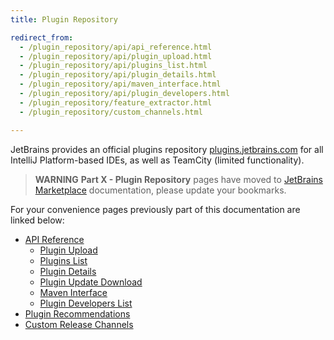 ```yaml
---
title: Plugin Repository

redirect_from:
  - /plugin_repository/api/api_reference.html
  - /plugin_repository/api/plugin_upload.html
  - /plugin_repository/api/plugins_list.html
  - /plugin_repository/api/plugin_details.html
  - /plugin_repository/api/maven_interface.html
  - /plugin_repository/api/plugin_developers.html
  - /plugin_repository/feature_extractor.html
  - /plugin_repository/custom_channels.html

---
```


JetBrains provides an official plugins repository [plugins.jetbrains.com](https://plugins.jetbrains.com) for all IntelliJ Platform-based IDEs, 
as well as TeamCity (limited functionality).
 
> **WARNING** **Part X - Plugin Repository** pages have moved to [JetBrains Marketplace](https://plugins.jetbrains.com/docs/marketplace/about-marketplace.html) documentation, please update your bookmarks. 

For your convenience pages previously part of this documentation are linked below:

* [API Reference](https://plugins.jetbrains.com/docs/marketplace/api-reference.html)
  * [Plugin Upload](https://plugins.jetbrains.com/docs/marketplace/plugin-upload.html)
  * [Plugins List](https://plugins.jetbrains.com/docs/marketplace/plugins-list.html)
  * [Plugin Details](https://plugins.jetbrains.com/docs/marketplace/plugin-details.html)
  * [Plugin Update Download](https://plugins.jetbrains.com/docs/marketplace/plugin-update-download.html)
  * [Maven Interface](https://plugins.jetbrains.com/docs/marketplace/maven-interface.html)
  * [Plugin Developers List](https://plugins.jetbrains.com/docs/marketplace/plugin-developers-list.html)
* [Plugin Recommendations](https://plugins.jetbrains.com/docs/marketplace/intellij-plugin-recommendations.html)
* [Custom Release Channels](https://plugins.jetbrains.com/docs/marketplace/custom-release-channels.html)

